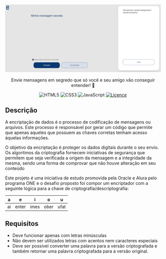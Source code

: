 ![](demo.png?raw=true)
<p align="center">Envie mensagens em segredo que só você e seu amigo vão conseguir entender! 🚀</p>

<div align="center">

![HTML5](https://img.shields.io/badge/html5-%23E34F26.svg?style=for-the-badge&logo=html5&logoColor=white)
![CSS3](https://img.shields.io/badge/css3-%231572B6.svg?style=for-the-badge&logo=css3&logoColor=white)
![JavaScript](https://img.shields.io/badge/javascript-%23323330.svg?style=for-the-badge&logo=javascript&logoColor=%23F7DF1E)
[![Licence](https://img.shields.io/github/license/Ileriayo/markdown-badges?style=for-the-badge)](./LICENSE)

</div>

## Descrição
A encriptação de dados é o processo de codificação de mensagens ou arquivos. Este processo é responsável por gerar um código que permite que apenas aqueles que possuem as chaves corretas tenham acesso àquelas informações.

O objetivo da encriptação é proteger os dados digitais durante o seu envio. Os algoritmos da criptografia fornecem iniciativas de segurança que permitem que seja verificada a origem da mensagem e a integridade da mesma, sendo uma forma de comprovar que não houve alteração em seu conteúdo

Este projeto é uma iniciativa de estudo promovida pela Oracle e Alura pelo programa ONE e o desafio proposto foi compor um encriptador com a seguinte lógica para a chave de criptografia/descriptografia:

|  a  |  e  |  i  |  o  |  u  |
|-----|-----|-----|-----|-----|
|ai   |enter|imes |ober |ufat |


## Requisitos
- Deve funcionar apenas com letras minúsculas
- Não devem ser utilizados letras com acentos nem caracteres especiais
- Deve ser possível converter uma palavra para a versão criptografada e também retornar uma palavra criptografada para a versão original.
